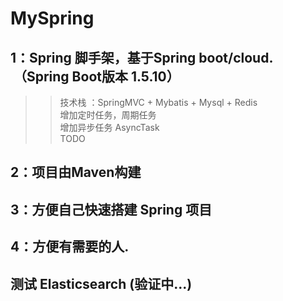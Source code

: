 # MySpring
## 1：Spring 脚手架，基于Spring boot/cloud.  （Spring Boot版本 1.5.10）  
>> 技术栈 ：SpringMVC + Mybatis + Mysql + Redis   
> 增加定时任务，周期任务  
> 增加异步任务 AsyncTask  
> TODO
 

## 2：项目由Maven构建  

## 3：方便自己快速搭建 Spring 项目

## 4：方便有需要的人.

## 测试 Elasticsearch (验证中...)

